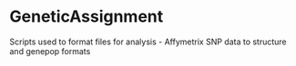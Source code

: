 # GeneticAssignment
Scripts used to format files for analysis - Affymetrix SNP data to structure and genepop formats
